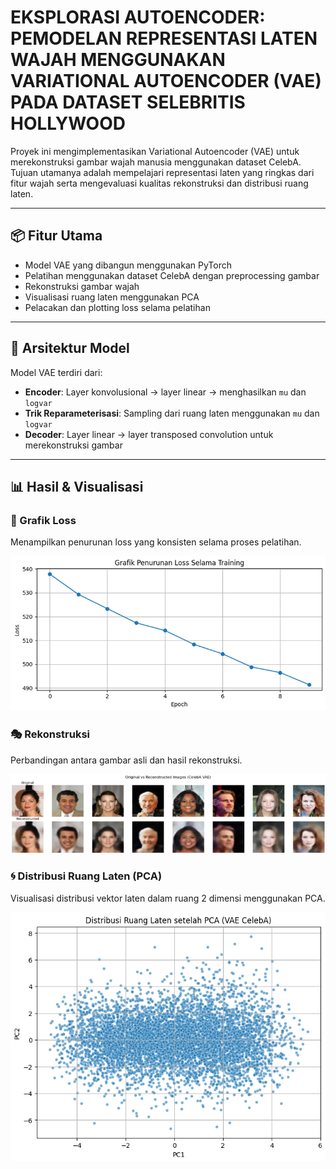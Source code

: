 # EKSPLORASI AUTOENCODER: PEMODELAN REPRESENTASI LATEN WAJAH MENGGUNAKAN VARIATIONAL AUTOENCODER (VAE) PADA DATASET SELEBRITIS HOLLYWOOD

Proyek ini mengimplementasikan Variational Autoencoder (VAE) untuk merekonstruksi gambar wajah manusia menggunakan dataset CelebA. Tujuan utamanya adalah mempelajari representasi laten yang ringkas dari fitur wajah serta mengevaluasi kualitas rekonstruksi dan distribusi ruang laten.

---

## 📦 Fitur Utama

- Model VAE yang dibangun menggunakan PyTorch
- Pelatihan menggunakan dataset CelebA dengan preprocessing gambar
- Rekonstruksi gambar wajah
- Visualisasi ruang laten menggunakan PCA
- Pelacakan dan plotting loss selama pelatihan

---

## 🧠 Arsitektur Model

Model VAE terdiri dari:

- **Encoder**: Layer konvolusional → layer linear → menghasilkan `mu` dan `logvar`
- **Trik Reparameterisasi**: Sampling dari ruang laten menggunakan `mu` dan `logvar`
- **Decoder**: Layer linear → layer transposed convolution untuk merekonstruksi gambar

---

## 📊 Hasil & Visualisasi

### 🔻 Grafik Loss
Menampilkan penurunan loss yang konsisten selama proses pelatihan.

![Grafik Loss](/assesment7/graphic_loss.png)

### 🎭 Rekonstruksi
Perbandingan antara gambar asli dan hasil rekonstruksi.

![Asli vs Rekonstruksi](/assesment7/Original_vs_Reconstructured.png)

### 🌀 Distribusi Ruang Laten (PCA)
Visualisasi distribusi vektor laten dalam ruang 2 dimensi menggunakan PCA.

![Ruang Laten](/assesment7/Space_Latent_After_PCA.png)
